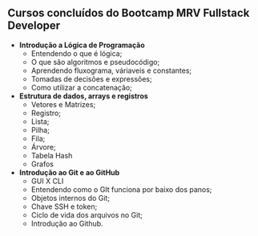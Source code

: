 ## Cursos concluídos do Bootcamp MRV Fullstack Developer 



- **Introdução a Lógica de Programação** 
  - Entendendo o que é lógica;
  - O que são algoritmos e pseudocódigo;
  - Aprendendo fluxograma, váriaveis e constantes;
  - Tomadas de decisões e expressões;
  - Como utilizar a concatenação;
- **Estrutura de dados, arrays e registros**
  - Vetores e Matrizes;
  - Registro;
  - Lista;
  - Pilha;
  - Fila;
  - Árvore;
  - Tabela Hash 
  - Grafos
- **Introdução ao Git e ao GitHub** 
  - GUI X CLI
  - Entendendo como o GIt funciona por baixo dos panos;
  - Objetos internos do Git;
  - Chave SSH e token;
  - Ciclo de vida dos arquivos no Git;
  - Introdução ao Github. 

